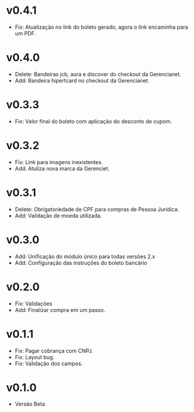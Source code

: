 # v0.4.1

* Fix: Atualização no link do boleto gerado, agora o link encaminha para um PDF.

# v0.4.0

* Delete: Bandeiras jcb, aura e discover do checkout da Gerencianet.
* Add: Bandeira hipertcard no checkout da Gerencianet.

# v0.3.3

* Fix: Valor final do boleto com aplicação do desconto de cupom.

# v0.3.2

* Fix: Link para imagens inexistentes.
* Add: Atuliza nova marca da Gerenciet.

# v0.3.1

* Delete: Obrigatoriedade de CPF para compras de Pessoa Jurídica.
* Add: Validação de moeda utilizada.

# v0.3.0

* Add: Unificação do módulo único para todas versões 2.x
* Add: Configuração das instruções do boleto bancário

# v0.2.0

* Fix: Validações
* Add: Finalizar compra em um passo.

# v0.1.1

* Fix: Pagar cobrança com CNPJ.
* Fix: Layout bug.
* Fix: Validação dos campos.

# v0.1.0

* Versão Beta